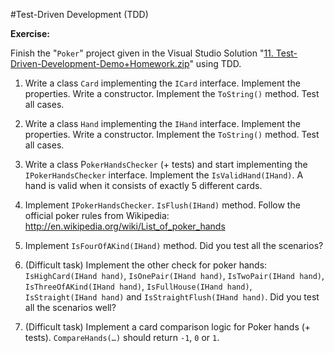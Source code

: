 #Test-Driven Development (TDD)

**Exercise:**

Finish the "``Poker``" project given in the Visual Studio Solution "[11. Test-Driven-Development-Demo+Homework.zip](https://github.com/BorislavIvanov/Telerik_Academy/tree/master/01.%20Programming/04.%20C%23%20High%20Quality%20Code/11.%20Test-Driven%20Development%20(TDD)/Exercise%20Files)" using TDD.

1. Write a class ``Card`` implementing the ``ICard`` interface. Implement the properties. Write a constructor. Implement the ``ToString()`` method. Test all cases.

2. Write a class ``Hand`` implementing the ``IHand`` interface. Implement the properties. Write a constructor. Implement the ``ToString()`` method. Test all cases.

3. Write a class P``okerHandsChecker`` (+ tests) and start implementing the ``IPokerHandsChecker`` interface. Implement the ``IsValidHand(IHand)``. A hand is valid when it consists of exactly 5 different cards.

4. Implement ``IPokerHandsChecker``. ``IsFlush(IHand)`` method. Follow the official poker rules from Wikipedia: http://en.wikipedia.org/wiki/List_of_poker_hands

5. Implement ``IsFourOfAKind(IHand)`` method. Did you test all the scenarios?

6. (Difficult task) Implement the other check for poker hands: ``IsHighCard(IHand hand)``, ``IsOnePair(IHand hand)``, ``IsTwoPair(IHand hand)``, ``IsThreeOfAKind(IHand hand)``, ``IsFullHouse(IHand hand)``, ``IsStraight(IHand hand)`` and ``IsStraightFlush(IHand hand)``. Did you test all the scenarios well?

7. (Difficult task) Implement a card comparison logic for Poker hands (+ tests). ``CompareHands(…)`` should return ``-1``, ``0`` or ``1``.

